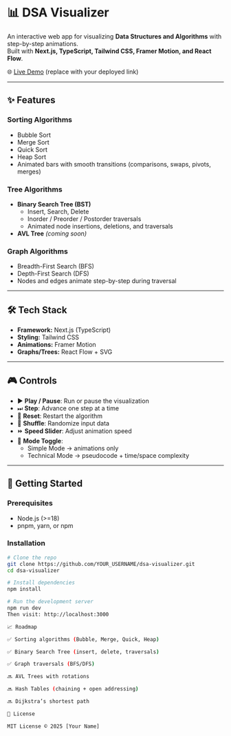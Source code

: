 # 📊 DSA Visualizer

An interactive web app for visualizing **Data Structures and Algorithms** with step-by-step animations.  
Built with **Next.js, TypeScript, Tailwind CSS, Framer Motion, and React Flow**.

🌐 [Live Demo](#) (replace with your deployed link)

---

## ✨ Features

### Sorting Algorithms
- Bubble Sort  
- Merge Sort  
- Quick Sort  
- Heap Sort  
- Animated bars with smooth transitions (comparisons, swaps, pivots, merges)

### Tree Algorithms
- **Binary Search Tree (BST)**  
  - Insert, Search, Delete  
  - Inorder / Preorder / Postorder traversals  
  - Animated node insertions, deletions, and traversals  
- **AVL Tree** *(coming soon)*

### Graph Algorithms
- Breadth-First Search (BFS)  
- Depth-First Search (DFS)  
- Nodes and edges animate step-by-step during traversal  

---

## 🛠 Tech Stack
- **Framework:** Next.js (TypeScript)  
- **Styling:** Tailwind CSS  
- **Animations:** Framer Motion  
- **Graphs/Trees:** React Flow + SVG  

---

## 🎮 Controls
- ▶️ **Play / Pause**: Run or pause the visualization  
- ⏭ **Step**: Advance one step at a time  
- 🔄 **Reset**: Restart the algorithm  
- 🔀 **Shuffle**: Randomize input data  
- ⏩ **Speed Slider**: Adjust animation speed  
- 🧩 **Mode Toggle**:  
  - Simple Mode → animations only  
  - Technical Mode → pseudocode + time/space complexity  

---

## 🚀 Getting Started

### Prerequisites
- Node.js (>=18)  
- pnpm, yarn, or npm  

### Installation
```bash
# Clone the repo
git clone https://github.com/YOUR_USERNAME/dsa-visualizer.git
cd dsa-visualizer

# Install dependencies
npm install

# Run the development server
npm run dev
Then visit: http://localhost:3000

📈 Roadmap

✅ Sorting algorithms (Bubble, Merge, Quick, Heap)

✅ Binary Search Tree (insert, delete, traversals)

✅ Graph traversals (BFS/DFS)

🔜 AVL Trees with rotations

🔜 Hash Tables (chaining + open addressing)

🔜 Dijkstra’s shortest path

📄 License

MIT License © 2025 [Your Name]